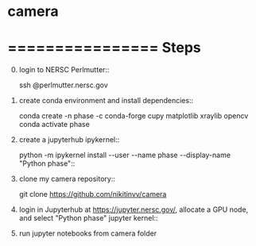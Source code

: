 # camera


================
Steps
================
    
0. login to NERSC Perlmutter::
    
    ssh <username>@perlmutter.nersc.gov
    
1. create conda environment and install dependencies::

    conda create -n phase -c conda-forge cupy matplotlib xraylib opencv
    conda activate phase
    
2. create a jupyterhub ipykernel::

    python -m ipykernel install --user --name phase --display-name "Python phase"::

3. clone my camera repository::
    
    git clone https://github.com/nikitinvv/camera
    
3. login in Jupyterhub at https://jupyter.nersc.gov/, allocate a GPU node, and select "Python phase" jupyter kernel::

4. run jupyter notebooks from camera folder 